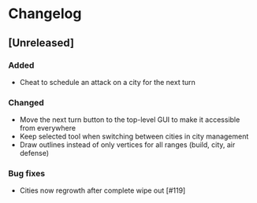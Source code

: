# Changelog

## [Unreleased]


### Added

* Cheat to schedule an attack on a city for the next turn

### Changed

* Move the next turn button to the top-level GUI to make it accessible from everywhere
* Keep selected tool when switching between cities in city management
* Draw outlines instead of only vertices for all ranges (build, city, air defense)

### Bug fixes

* Cities now regrowth after complete wipe out [#119]
